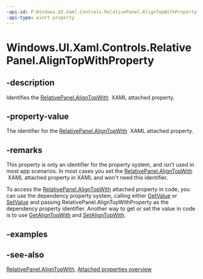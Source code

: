 ```yaml
---
-api-id: P:Windows.UI.Xaml.Controls.RelativePanel.AlignTopWithProperty
-api-type: winrt property
---
```


<!-- Property syntax
public Windows.UI.Xaml.DependencyProperty AlignTopWithProperty { get; }
-->

# Windows.UI.Xaml.Controls.RelativePanel.AlignTopWithProperty

## -description
Identifies the [RelativePanel.AlignTopWith](relativepanel_aligntopwith.md)  XAML attached property.

## -property-value
The identifier for the [RelativePanel.AlignTopWith](relativepanel_aligntopwith.md)  XAML attached property.

## -remarks
This property is only an identifier for the property system, and isn't used in most app scenarios. In most cases you set the [RelativePanel.AlignTopWith](relativepanel_aligntopwith.md)  XAML attached property in XAML and won't need this identifier.

To access the [RelativePanel.AlignTopWith](relativepanel_aligntopwith.md) attached property in code, you can use the dependency property system, calling either [GetValue](../windows.ui.xaml/dependencyobject_getvalue_1188551207.md) or [SetValue](../windows.ui.xaml/dependencyobject_setvalue_52578133.md) and passing RelativePanel.AlignTopWithProperty as the dependency property identifier. Another way to get or set the value in code is to use [GetAlignTopWith](relativepanel_getaligntopwith_1785728020.md) and [SetAlignTopWith](relativepanel_setaligntopwith_800343274.md).

## -examples

## -see-also
[RelativePanel.AlignTopWith](relativepanel_aligntopwith.md), [Attached properties overview](https://msdn.microsoft.com/library/098c1de0-d640-48b1-9961-d0adf33266e2)

